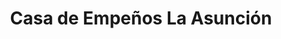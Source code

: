 ---
title: "Casa de Empeños La Asunción"
url: /ocotal/casa-de-empenos-la-asuncion/
shop: prestamista
---